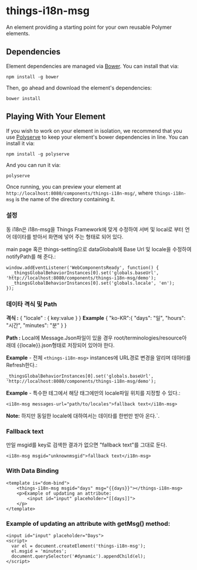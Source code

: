 # things-i18n-msg

An element providing a starting point for your own reusable Polymer elements.


## Dependencies

Element dependencies are managed via [Bower](http://bower.io/). You can
install that via:

    npm install -g bower

Then, go ahead and download the element's dependencies:

    bower install


## Playing With Your Element

If you wish to work on your element in isolation, we recommend that you use
[Polyserve](https://github.com/PolymerLabs/polyserve) to keep your element's
bower dependencies in line. You can install it via:

    npm install -g polyserve

And you can run it via:

    polyserve

Once running, you can preview your element at
`http://localhost:8080/components/things-i18n-msg/`, where `things-i18n-msg` is the name of the directory containing it.


### 설정
동 i18n은 i18n-msg을 Things Framework에 맞게 수정하여 서버 및 local로 부터 언어 데이타를 받아서 
화면에 넣어 주는 형태로 되어 있다. 

main page 혹은 things-setting으로 dataGlobals에 Base Url 및 locale을 수정하여 notifyPath를 해 준다.:

    window.addEventListener('WebComponentsReady', function() {
      _thingsGlobalBehaviorInstances[0].set('globals.baseUrl', 'http://localhost:8080/components/things-i18n-msg/demo');
      _thingsGlobalBehaviorInstances[0].set('globals.locale', 'en');
    });

### 데이타 격식 및 Path

<b> 격식 :</b>
{
  "locale" : {
    key:value
  }
}
  <b>Example</b>
  {
    "ko-KR":{
      "days": "일",
      "hours": "시간",
      "minutes": "분"
    }
  }

<b> Path :</b> 
Local에 Message.Json파일이 있을 경우 root/terminologies/resource아래데 {{locale}}.json형태로 저장되어 있어야 한다.

<b>Example</b> - 전체 `<things-i18n-msg>` instances에 URL경로 변경을 알리며 데아타를 Refresh한다.:

    _thingsGlobalBehaviorInstances[0].set('globals.baseUrl', 'http://localhost:8080/components/things-i18n-msg/demo');

<b>Example</b> - 특수한 테그에서 해당 태그에만의 locale파일 위치를 지정할 수 있다.:

    <i18n-msg messages-url="path/to/locales">fallback text</i18n-msg>

<b>Note:</b> 하지만 동일한 locale에 대하여서는 데이타를 한번만 받아 온다.<things-i18n-msg>`.

### Fallback text

만일 msgid를 key로 검색한 결과가 없으면 "fallback text"를 그대로 둔다.

    <i18n-msg msgid="unknownmsgid">fallback text</i18n-msg>
### With Data Binding
    <template is="dom-bind">
        <things-i18n-msg msgid="days" msg="{{days}}"></things-i18n-msg>
        <p>Example of updating an attribute:
            <input id="input" placeholder="[[days]]">
        </p>
    </template>
### Example of updating an attribute with getMsg() method:
    <input id="input" placeholder="Days">
    <script>
      var el = document.createElement('things-i18n-msg');
      el.msgid = 'minutes';
      document.querySelector('#dynamic').appendChild(el);
    </script>
